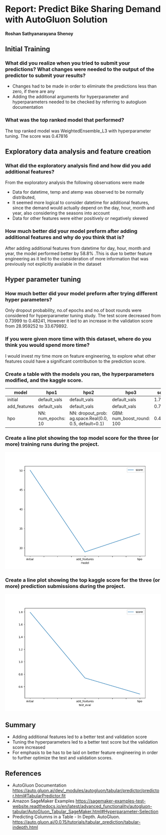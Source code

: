 # Report: Predict Bike Sharing Demand with AutoGluon Solution
#### Roshan Sathyanarayana Shenoy

## Initial Training
### What did you realize when you tried to submit your predictions? What changes were needed to the output of the predictor to submit your results?
* Changes had to be made in order to eliminate the predictions less than zero, if there are any
* Adding the additional arguments for hyperparameter and hyperparameters needed to be checked by referring to autogluon documentation 

### What was the top ranked model that performed?
The top ranked model was WeightedEnsemble_L3 with hyperparameter tuning. The score was 0.47816

## Exploratory data analysis and feature creation
### What did the exploratory analysis find and how did you add additional features?
From the exploratory analysis the following observations were made 
* Data for datetime, temp and atemp was observed to be normally distributed,
* It seemed more logical to consider datetime for additional features, since the demand would actually depend on the day, hour, month and year, also considering the seasons into account 
* Data for other features were either positively or negatively skewed 

### How much better did your model preform after adding additional features and why do you think that is?
After adding additional features from datetime for day, hour, month and year, the model performed better by 58.8% .This is due to better feature engineering as it led to the consideration of more information that was previously not explicitly available in the dataset 

## Hyper parameter tuning
### How much better did your model preform after trying different hyper parameters?
Only dropout probability, no.of epochs and no.of boot rounds were considered for hyperparameter tuning study. The test score decreased from 0.73999 to 0.48241, However it led to an increase in the validation score from 28.959252 to 33.679892. 

### If you were given more time with this dataset, where do you think you would spend more time?
I would invest my time more on feature engineering, to explore what other features could have a significant contribution to the prediction score.

### Create a table with the models you ran, the hyperparameters modified, and the kaggle score.
|model|hpo1|hpo2|hpo3|score|
|--|--|--|--|--|
|initial|default_vals|default_vals|default_vals|1.79437|
|add_features|default_vals|default_vals|default_vals|0.73999|
|hpo|NN: num_epochs: 10|NN: dropout_prob: ag.space.Real(0.0, 0.5, default=0.1)|GBM: num_boost_round: 100|0.48241|

### Create a line plot showing the top model score for the three (or more) training runs during the project.

![model_train_score.png](img/model_train_score.png)

### Create a line plot showing the top kaggle score for the three (or more) prediction submissions during the project.

![model_test_score.png](img/model_test_score.png)

## Summary
* Adding additional features led to a better test and validation score 
* Tuning the hyperparameters led to a better test score but the validation score increased   
* For emphasis to be has to be laid on better feature engineering in order to further optimize the test and validation scores.

## References
* AutoGluon Documentation https://auto.gluon.ai/dev/_modules/autogluon/tabular/predictor/predictor.html#TabularPredictor.fit
* Amazon SageMaker Examples https://sagemaker-examples-test-website.readthedocs.io/en/latest/advanced_functionality/autogluon-tabular/AutoGluon_Tabular_SageMaker.html#Hyperparameter-Selection
* Predicting Columns in a Table - In Depth. AutoGluon. https://auto.gluon.ai/0.0.15/tutorials/tabular_prediction/tabular-indepth.html